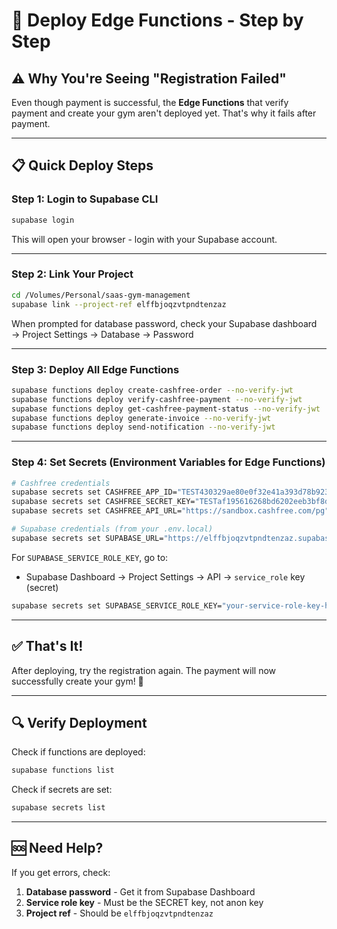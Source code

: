 # 🚀 Deploy Edge Functions - Step by Step

## ⚠️ Why You're Seeing "Registration Failed"

Even though payment is successful, the **Edge Functions** that verify payment and create your gym aren't deployed yet. That's why it fails after payment.

---

## 📋 Quick Deploy Steps

### Step 1: Login to Supabase CLI

```bash
supabase login
```

This will open your browser - login with your Supabase account.

---

### Step 2: Link Your Project

```bash
cd /Volumes/Personal/saas-gym-management
supabase link --project-ref elffbjoqzvtpndtenzaz
```

When prompted for database password, check your Supabase dashboard → Project Settings → Database → Password

---

### Step 3: Deploy All Edge Functions

```bash
supabase functions deploy create-cashfree-order --no-verify-jwt
supabase functions deploy verify-cashfree-payment --no-verify-jwt  
supabase functions deploy get-cashfree-payment-status --no-verify-jwt
supabase functions deploy generate-invoice --no-verify-jwt
supabase functions deploy send-notification --no-verify-jwt
```

---

### Step 4: Set Secrets (Environment Variables for Edge Functions)

```bash
# Cashfree credentials
supabase secrets set CASHFREE_APP_ID="TEST430329ae80e0f32e41a393d78b923034"
supabase secrets set CASHFREE_SECRET_KEY="TESTaf195616268bd6202eeb3bf8dc458956e7192a85"
supabase secrets set CASHFREE_API_URL="https://sandbox.cashfree.com/pg"

# Supabase credentials (from your .env.local)
supabase secrets set SUPABASE_URL="https://elffbjoqzvtpndtenzaz.supabase.co"
```

For `SUPABASE_SERVICE_ROLE_KEY`, go to:
- Supabase Dashboard → Project Settings → API → `service_role` key (secret)

```bash
supabase secrets set SUPABASE_SERVICE_ROLE_KEY="your-service-role-key-here"
```

---

## ✅ That's It!

After deploying, try the registration again. The payment will now successfully create your gym! 🎉

---

## 🔍 Verify Deployment

Check if functions are deployed:
```bash
supabase functions list
```

Check if secrets are set:
```bash
supabase secrets list
```

---

## 🆘 Need Help?

If you get errors, check:
1. **Database password** - Get it from Supabase Dashboard
2. **Service role key** - Must be the SECRET key, not anon key
3. **Project ref** - Should be `elffbjoqzvtpndtenzaz`

